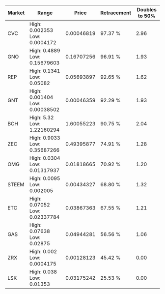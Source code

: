 | Market | Range | Price| Retracement | Doubles to 50% |
| --- | --- | --- | --- | --- |
| CVC | High: 0.002353<br />Low: 0.0004172 | 0.00046819 | 97.37 % | 2.96 |
| GNO | High: 0.4889<br />Low: 0.15679603 | 0.16707256 | 96.91 % | 1.93 |
| REP | High: 0.1341<br />Low: 0.05082 | 0.05693897 | 92.65 % | 1.62 |
| GNT | High: 0.001404<br />Low: 0.00038502 | 0.00046359 | 92.29 % | 1.93 |
| BCH | High: 5.32<br />Low: 1.22160294 | 1.60055223 | 90.75 % | 2.04 |
| ZEC | High: 0.9033<br />Low: 0.35687266 | 0.49395877 | 74.91 % | 1.28 |
| OMG | High: 0.0304<br />Low: 0.01317937 | 0.01818665 | 70.92 % | 1.20 |
| STEEM | High: 0.0095<br />Low: 0.002005 | 0.00434327 | 68.80 % | 1.32 |
| ETC | High: 0.07052<br />Low: 0.02337784 | 0.03867363 | 67.55 % | 1.21 |
| GAS | High: 0.07638<br />Low: 0.02875 | 0.04944281 | 56.56 % | 1.06 |
| ZRX | High: 0.002<br />Low: 0.0004175 | 0.00128123 | 45.42 % | 0.00 |
| LSK | High: 0.038<br />Low: 0.01353 | 0.03175242 | 25.53 % | 0.00 |

